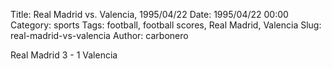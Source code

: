 Title: Real Madrid vs. Valencia, 1995/04/22
Date: 1995/04/22 00:00
Category: sports
Tags: football, football scores, Real Madrid, Valencia
Slug: real-madrid-vs-valencia
Author: carbonero


Real Madrid 3 - 1 Valencia
